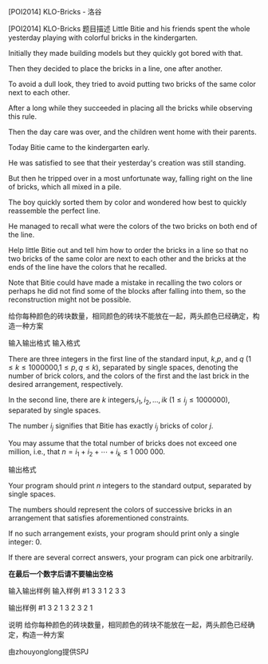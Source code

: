 



[POI2014] KLO-Bricks - 洛谷














[POI2014] KLO-Bricks
题目描述
Little Bitie and his friends spent the whole yesterday playing    with colorful bricks in the kindergarten.

Initially they made building models but they quickly got bored with that.

Then they decided to place the bricks in a line, one after another.

To avoid a dull look, they tried to avoid putting two bricks of the same    color next to each other.

After a long while they succeeded in placing all the bricks while observing    this rule.

Then the day care was over, and the children went home with their parents.

Today Bitie came to the kindergarten early.

He was satisfied to see that their yesterday's creation was still standing.

But then he tripped over in a most unfortunate way,    falling right on the line of bricks, which all mixed in a pile.

The boy quickly sorted them by color and wondered how best to quickly    reassemble the perfect line.

He managed to recall what were the colors of the two bricks on both end of the line.

Help little Bitie out and tell him how to order the bricks in a line so that    no two bricks of the same color are next to each other and the bricks at the ends    of the line have the colors that he recalled.

Note that Bitie could have made a mistake in recalling the two colors    or perhaps he did not find some of the blocks after falling into them,    so the reconstruction might not be possible.

给你每种颜色的砖块数量，相同颜色的砖块不能放在一起，两头颜色已经确定，构造一种方案

输入输出格式
输入格式

There are three integers in the first line of the standard input,    $k$,$p$, and $q$ ($1\le k\le 1 000 000$,$1\le p,q\le k$), separated by single spaces,    denoting the number of brick colors, and the colors of    the first and the last brick in the desired arrangement, respectively.

In the second line, there are $k$ integers,$i_{1},i_{2},...,i{k}$ ($1\le i_{j}\le 1 000 000$),    separated by single spaces.

The number $i_{j}$ signifies that Bitie has exactly $i_{j}$ bricks    of color $j$.

You may assume that the total number of bricks does not exceed one million, i.e., that $n=i_1+i_2+\cdots+i_k\le 1\ 000\ 000$.

输出格式

Your program should print $n$ integers to the standard output,    separated by single spaces.

The numbers should represent the colors of successive bricks in    an arrangement that satisfies aforementioned constraints.

If no such arrangement exists, your program should print only    a single integer: $0$.

If there are several correct answers, your program can pick one    arbitrarily.

**在最后一个数字后请不要输出空格**

输入输出样例
输入样例 #1
3 3 1
2 3 3

输出样例 #1
3 2 1 3 2 3 2 1

说明
给你每种颜色的砖块数量，相同颜色的砖块不能放在一起，两头颜色已经确定，构造一种方案


由zhouyonglong提供SPJ







